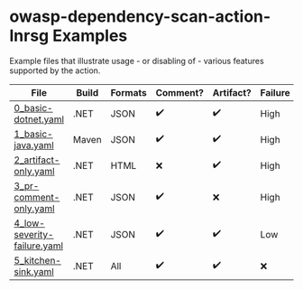 # owasp-dependency-scan-action-lnrsg Examples

Example files that illustrate usage - or disabling of - various features supported by the action.

| File | Build | Formats | Comment? | Artifact? | Failure |
| ---  | ---   | ---     | ---      | ---       | ---     |
| [0_basic-dotnet.yaml](0_basic-dotnet.yaml) | .NET | JSON | ✔️ | ✔️ | High |
| [1_basic-java.yaml](1_basic-java.yaml) | Maven | JSON | ✔️ | ✔️ | High |
| [2_artifact-only.yaml](2_artifact-only.yaml) | .NET | HTML | ❌ | ✔️ | High |
| [3_pr-comment-only.yaml](3_pr-comment-only.yaml) | .NET | JSON | ✔️ | ❌ | High |
| [4_low-severity-failure.yaml](4_low-severity-failure.yaml) | .NET | JSON | ✔️ | ✔️ | Low |
| [5_kitchen-sink.yaml](5_kitchen-sink.yaml) | .NET | All | ✔️ | ✔️ | ❌ |
